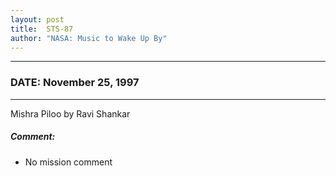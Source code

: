 ```yaml
---
layout: post
title:  STS-87
author: "NASA: Music to Wake Up By"
---
```


----
### DATE: November 25, 1997
----
Mishra Piloo by Ravi Shankar

##### Comment:
* No mission comment
